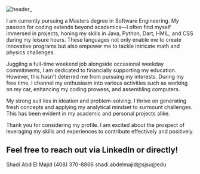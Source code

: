 
![header_](https://github.com/user-attachments/assets/0126ecd5-2006-47a6-a680-c76868f1085e)


I am currently pursuing a Masters degree in Software Engineering. My passion for coding extends beyond academics—I often find myself immersed in projects, honing my skills in Java, Python, Dart, HMIL, and CSS during my leisure hours. These languages not only enable me to create innovative programs but also empower me to tackle intricate math and physics challenges.

Juggling a full-time weekend job alongside occasional weekday commitments, I am dedicated to financially supporting my education. However, this hasn't deterred me from pursuing my interests. During my free time, I channel my enthusiasm into various activities such as working on my car, enhancing my coding prowess, and assembling computers.

My strong suit lies in ideation and problem-solving. I thrive on generating fresh concepts and applying my analytical mindset to surmount challenges. This has been evident in my academic and personal projects alike.

Thank you for considering my profile. I am excited about the prospect of leveraging my skills and experiences to contribute effectively and positively.

Feel free to reach out via LinkedIn or directly!
--
Shadi Abd El Majid
(408) 370-8866
shadi.abdelmajid@sjsu@edu
<!---
Sh-Abd/Sh-Abd is a ✨ special ✨ repository because its `README.md` (this file) appears on your GitHub profile.
You can click the Preview link to take a look at your changes.
--->
